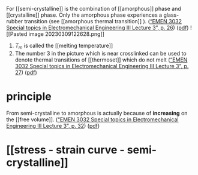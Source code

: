 For [[semi-crystalline]] is the combination of [[amorphous]] phase and [[crystalline]] phase. Only the amorphous phase experiences a glass-rubber transition (see [[amorphous thermal transition]] ).  ([“EMEN 3032 Special topics in Electromechanical Engineering III Lecture 3”, p. 26](zotero://select/library/items/8J65FRWW)) ([pdf](zotero://open-pdf/library/items/8A7PQIJG?page=26&annotation=LRUZQQ6Q))
![[Pasted image 20230309122628.png]]
1. $T_{m}$ is called the [[melting temperature]] 
2. The number $3$ in the picture which is near crosslinked can be used to denote thermal transitions of [[thermoset]] which do not melt ([“EMEN 3032 Special topics in Electromechanical Engineering III Lecture 3”, p. 27](zotero://select/library/items/8J65FRWW)) ([pdf](zotero://open-pdf/library/items/8A7PQIJG?page=27&annotation=C2C6THBH))


# principle 
From semi-crystalline to amorphous is actually because of **increasing** on the [[free volume]]. ([“EMEN 3032 Special topics in Electromechanical Engineering III Lecture 3”, p. 32](zotero://select/library/items/8J65FRWW)) ([pdf](zotero://open-pdf/library/items/8A7PQIJG?page=32&annotation=PE496TRH))

# [[stress - strain curve - semi-crystalline]]
